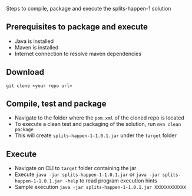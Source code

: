 Steps to compile, package and execute the splits-happen-1 solution

## Prerequisites to package and execute
* Java is installed
* Maven is installed
* Internet connection to resolve maven dependencies 

## Download
`git clone <your repo url>`

## Compile, test and package
* Navigate to the folder where the `pom.xml` of the cloned repo is located
* To execute a clean test and packaging of the solution, run `mvn clean package`
* This will create `splits-happen-1-1.0.1.jar` under the `target` folder

## Execute
* Navigate on CLI to `target` folder containing the jar
* Execute `java -jar splits-happen-1-1.0.1.jar` or `java -jar splits-happen-1-1.0.1.jar -help` to read program execution hints
* Sample execution `java -jar splits-happen-1-1.0.1.jar XXXXXXXXXXXX`
